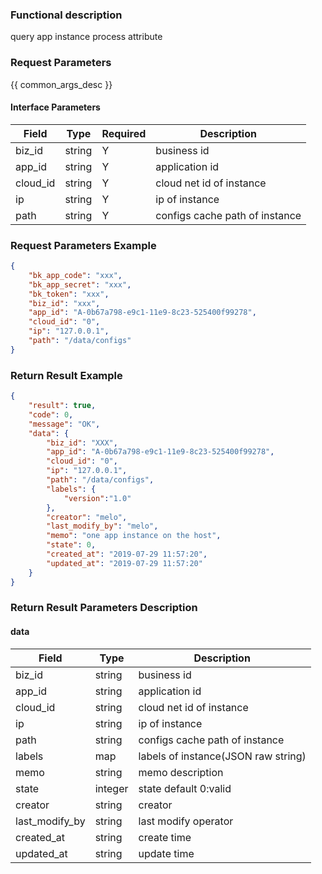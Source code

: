 ### Functional description

query app instance process attribute

### Request Parameters

{{ common_args_desc }}

#### Interface Parameters

| Field     | Type      | Required | Description |
|-----------|-----------|----------|-------------|
| biz_id    |  string   | Y        | business id |
| app_id    |  string   | Y        | application id |
| cloud_id  |  string   | Y        | cloud net id of instance   |
| ip        |  string   | Y        | ip of instance |
| path      |  string   | Y        | configs cache path of instance |

### Request Parameters Example

```json
{
    "bk_app_code": "xxx",
    "bk_app_secret": "xxx",
    "bk_token": "xxx",
    "biz_id": "xxx",
    "app_id": "A-0b67a798-e9c1-11e9-8c23-525400f99278",
    "cloud_id": "0",
    "ip": "127.0.0.1",
    "path": "/data/configs"
}
```

### Return Result Example

```json
{
    "result": true,
    "code": 0,
    "message": "OK",
    "data": {
        "biz_id": "XXX",
        "app_id": "A-0b67a798-e9c1-11e9-8c23-525400f99278",
        "cloud_id": "0",
        "ip": "127.0.0.1",
        "path": "/data/configs",
        "labels": {
            "version":"1.0"
        },
        "creator": "melo",
        "last_modify_by": "melo",
        "memo": "one app instance on the host",
        "state": 0,
        "created_at": "2019-07-29 11:57:20",
        "updated_at": "2019-07-29 11:57:20"
    }
}
```

### Return Result Parameters Description

#### data

| Field          | Type      | Description |
|----------------|-----------|-------------|
| biz_id         |  string   | business id |
| app_id         |  string   | application id |
| cloud_id       |  string   | cloud net id of instance |
| ip             |  string   | ip of instance |
| path           |  string   | configs cache path of instance |
| labels         |  map      | labels of instance(JSON raw string) |
| memo           |  string   | memo description |
| state          |  integer  | state default 0:valid |
| creator        |  string   | creator |
| last_modify_by |  string   | last modify operator |
| created_at     |  string   | create time |
| updated_at     |  string   | update time |
